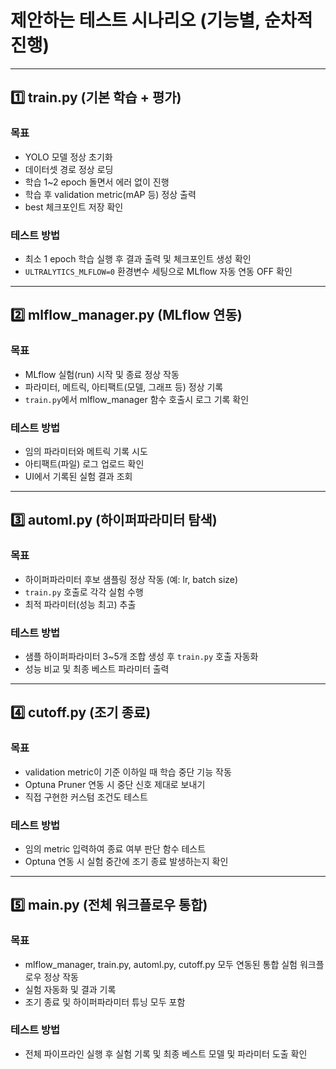 
# 제안하는 테스트 시나리오 (기능별, 순차적 진행)

---

## 1️⃣ train.py (기본 학습 + 평가)

### 목표

* YOLO 모델 정상 초기화
* 데이터셋 경로 정상 로딩
* 학습 1\~2 epoch 돌면서 에러 없이 진행
* 학습 후 validation metric(mAP 등) 정상 출력
* best 체크포인트 저장 확인

### 테스트 방법

* 최소 1 epoch 학습 실행 후 결과 출력 및 체크포인트 생성 확인
* `ULTRALYTICS_MLFLOW=0` 환경변수 세팅으로 MLflow 자동 연동 OFF 확인

---

## 2️⃣ mlflow\_manager.py (MLflow 연동)

### 목표

* MLflow 실험(run) 시작 및 종료 정상 작동
* 파라미터, 메트릭, 아티팩트(모델, 그래프 등) 정상 기록
* `train.py`에서 mlflow\_manager 함수 호출시 로그 기록 확인

### 테스트 방법

* 임의 파라미터와 메트릭 기록 시도
* 아티팩트(파일) 로그 업로드 확인
* UI에서 기록된 실험 결과 조회

---

## 3️⃣ automl.py (하이퍼파라미터 탐색)

### 목표

* 하이퍼파라미터 후보 샘플링 정상 작동 (예: lr, batch size)
* `train.py` 호출로 각각 실험 수행
* 최적 파라미터(성능 최고) 추출

### 테스트 방법

* 샘플 하이퍼파라미터 3\~5개 조합 생성 후 `train.py` 호출 자동화
* 성능 비교 및 최종 베스트 파라미터 출력

---

## 4️⃣ cutoff.py (조기 종료)

### 목표

* validation metric이 기준 이하일 때 학습 중단 기능 작동
* Optuna Pruner 연동 시 중단 신호 제대로 보내기
* 직접 구현한 커스텀 조건도 테스트

### 테스트 방법

* 임의 metric 입력하여 종료 여부 판단 함수 테스트
* Optuna 연동 시 실험 중간에 조기 종료 발생하는지 확인

---

## 5️⃣ main.py (전체 워크플로우 통합)

### 목표

* mlflow\_manager, train.py, automl.py, cutoff.py 모두 연동된 통합 실험 워크플로우 정상 작동
* 실험 자동화 및 결과 기록
* 조기 종료 및 하이퍼파라미터 튜닝 모두 포함

### 테스트 방법

* 전체 파이프라인 실행 후 실험 기록 및 최종 베스트 모델 및 파라미터 도출 확인
